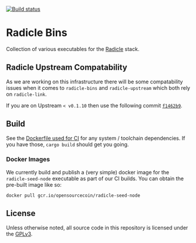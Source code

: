 [![Build status](https://badge.buildkite.com/6e86c41a8281d8f6f5a5537d3f499437c31a807d620157a863.svg?branch=master)](https://buildkite.com/monadic/radicle-bins)

# Radicle Bins

Collection of various executables for the [Radicle](https://radicle.xyz) stack.

## Radicle Upstream Compatability

As we are working on this infrastructure there will be some compatability issues
when it comes to `radicle-bins` and `radicle-upstream` which both rely on `radicle-link`.

If you are on Upstream `< v0.1.10` then use the following commit [`f1462b9`](
https://github.com/radicle-dev/radicle-bins/commit/f1462b92a06ef65ec4b65201e9801473a41b4ee3).

## Build

See the [Dockerfile used for CI](./.docker/build/Dockerfile) for any system /
toolchain dependencies. If you have those, `cargo build` should get you going.

### Docker Images

We currently build and publish a (very simple) docker image for the
`radicle-seed-node` executable as part of our CI builds. You can obtain the
pre-built image like so:

```shell
docker pull gcr.io/opensourcecoin/radicle-seed-node
```

## License

Unless otherwise noted, all source code in this repository is licensed under the
[GPLv3](https://www.gnu.org/licenses/gpl-3.0.txt).
